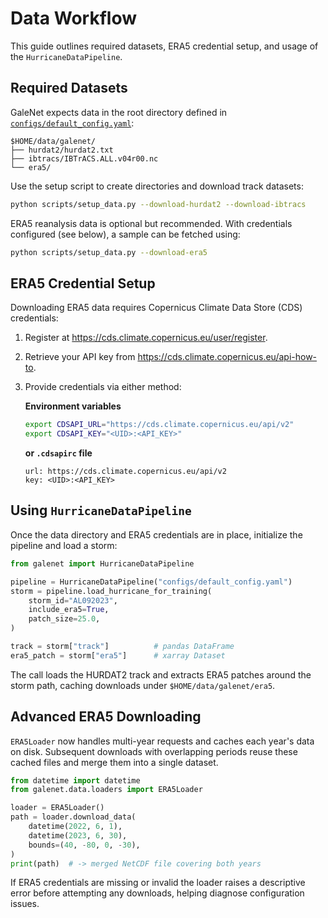 # Data Workflow

This guide outlines required datasets, ERA5 credential setup, and usage of the `HurricaneDataPipeline`.

## Required Datasets

GaleNet expects data in the root directory defined in [`configs/default_config.yaml`](../configs/default_config.yaml):

```
$HOME/data/galenet/
├── hurdat2/hurdat2.txt
├── ibtracs/IBTrACS.ALL.v04r00.nc
└── era5/
```

Use the setup script to create directories and download track datasets:

```bash
python scripts/setup_data.py --download-hurdat2 --download-ibtracs
```

ERA5 reanalysis data is optional but recommended. With credentials configured (see below), a sample can be fetched using:

```bash
python scripts/setup_data.py --download-era5
```

## ERA5 Credential Setup

Downloading ERA5 data requires Copernicus Climate Data Store (CDS) credentials:

1. Register at <https://cds.climate.copernicus.eu/user/register>.
2. Retrieve your API key from <https://cds.climate.copernicus.eu/api-how-to>.
3. Provide credentials via either method:

   **Environment variables**
   ```bash
   export CDSAPI_URL="https://cds.climate.copernicus.eu/api/v2"
   export CDSAPI_KEY="<UID>:<API_KEY>"
   ```

   **or `.cdsapirc` file**
   ```text
   url: https://cds.climate.copernicus.eu/api/v2
   key: <UID>:<API_KEY>
   ```

## Using `HurricaneDataPipeline`

Once the data directory and ERA5 credentials are in place, initialize the pipeline and load a storm:

```python
from galenet import HurricaneDataPipeline

pipeline = HurricaneDataPipeline("configs/default_config.yaml")
storm = pipeline.load_hurricane_for_training(
    storm_id="AL092023",
    include_era5=True,
    patch_size=25.0,
)

track = storm["track"]          # pandas DataFrame
era5_patch = storm["era5"]      # xarray Dataset
```

The call loads the HURDAT2 track and extracts ERA5 patches around the storm path, caching downloads under `$HOME/data/galenet/era5`.

## Advanced ERA5 Downloading

`ERA5Loader` now handles multi-year requests and caches each year's data on
disk. Subsequent downloads with overlapping periods reuse these cached files
and merge them into a single dataset.

```python
from datetime import datetime
from galenet.data.loaders import ERA5Loader

loader = ERA5Loader()
path = loader.download_data(
    datetime(2022, 6, 1),
    datetime(2023, 6, 30),
    bounds=(40, -80, 0, -30),
)
print(path)  # -> merged NetCDF file covering both years
```

If ERA5 credentials are missing or invalid the loader raises a descriptive
error before attempting any downloads, helping diagnose configuration issues.
